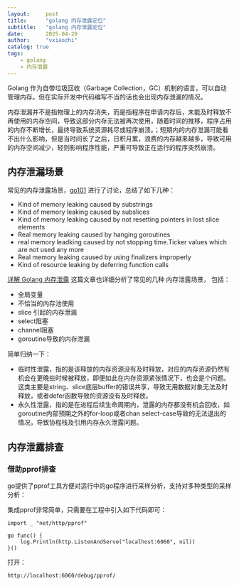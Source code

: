 ```yaml
---
layout:     post
title:      "golang 内存泄露定位"
subtitle:   "golang 内存泄露定位"
date:       2025-04-20
author:     "vxiaozhi"
catalog: true
tags:
    - golang
    - 内存泄露
---
```


Golang 作为自带垃圾回收（Garbage Collection，GC）机制的语言，可以自动管理内存。但在实际开发中代码编写不当的话也会出现内存泄漏的情况。

内存泄漏并不是指物理上的内存消失，而是指程序在申请内存后，未能及时释放不再使用的内存空间，导致这部分内存无法被再次使用，随着时间的推移，程序占用的内存不断增长，最终导致系统资源耗尽或程序崩溃。；短期内的内存泄漏可能看不出什么影响，但是当时间长了之后，日积月累，浪费的内存越来越多，导致可用的内存空间减少，轻则影响程序性能，严重可导致正在运行的程序突然崩溃。

## 内存泄漏场景


常见的内存泄露场景，[go101](https://go101.org/article/memory-leaking.html) 进行了讨论，总结了如下几种：

- Kind of memory leaking caused by substrings
- Kind of memory leaking caused by subslices
- Kind of memory leaking caused by not resetting pointers in lost slice elements
- Real memory leaking caused by hanging goroutines
- real memory leadking caused by not stopping time.Ticker values which are not used any more
- Real memory leaking caused by using finalizers improperly
- Kind of resource leaking by deferring function calls

[详解 Golang 内存泄露](https://zhuanlan.zhihu.com/p/679290686) 这篇文章也详细分析了常见的几种 内存泄露场景， 包括：

- 全局变量
- 不恰当的内存池使用
- slice 引起的内存泄漏
- select阻塞
- channel阻塞
- goroutine导致的内存泄漏

简单归纳一下：

- 临时性泄露，指的是该释放的内存资源没有及时释放，对应的内存资源仍然有机会在更晚些时候被释放，即便如此在内存资源紧张情况下，也会是个问题。这类主要是string、slice底层buffer的错误共享，导致无用数据对象无法及时释放，或者defer函数导致的资源没有及时释放。
- 永久性泄露，指的是在进程后续生命周期内，泄露的内存都没有机会回收，如goroutine内部预期之外的for-loop或者chan select-case导致的无法退出的情况，导致协程栈及引用内存永久泄露问题。

## 内存泄露排查

### 借助pprof排查 

go提供了pprof工具方便对运行中的go程序进行采样分析，支持对多种类型的采样分析：

集成pprof非常简单，只需要在工程中引入如下代码即可：

```
import _ "net/http/pprof"

go func() {
	log.Println(http.ListenAndServe("localhost:6060", nil))
}()
```

打开：

```
http://localhost:6060/debug/pprof/
```